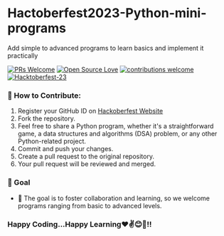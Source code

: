 # Hactoberfest2023-Python-mini-programs
Add simple to advanced programs to learn basics and implement it practically

<div align="left">

[![PRs Welcome](https://img.shields.io/badge/PRs-welcome-brightgreen.svg?style=flat&logo=github)](https://github.com/d-coder111/Hacktoberfest2023-Python-mini-programs) 
[![Open Source Love](https://img.shields.io/badge/Open%20Source-%F0%9F%A4%8D-Green)](https://github.com/d-coder111/Hacktoberfest2023-Python-mini-programs) 
[![contributions welcome](https://img.shields.io/static/v1.svg?label=Contributions&message=Welcome&color=0059b3)](https://github.com/d-coder111/Hacktoberfest2023-Python-mini-programs)
[![Hacktoberfest-23](https://img.shields.io/static/v1.svg?label=Hacktoberfest-23&message=accepted&color=red)](https://github.com/d-coder111/Hacktoberfest2023-Python-mini-programs)
</div>


 ### 🌟 How to Contribute:
 1. Register your GitHub ID on [Hackoberfest Website](https://hacktoberfest.com/auth/)
 2. Fork the repository.
 3. Feel free to share a Python program, whether it's a straightforward game, a data structures and algorithms (DSA) problem, or any other Python-related project.
 4. Commit and push your changes.
 5. Create a pull request to the original repository.
 6. Your pull request will be reviewed and merged.

### 🎯 Goal
- 🌱 The goal is to foster collaboration and learning, so we welcome programs ranging from basic to advanced levels.

### Happy Coding...Happy Learning❤✌😊🚀!!

